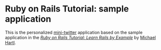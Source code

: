 # Ruby on Rails Tutorial: sample application

This is the personalized [mini-twitter](http://minitwitter.heroku.com/) application based on the sample application in the [*Ruby on Rails Tutorial: Learn Rails by Example*](http://railstutorial.org/)
by [Michael Hartl](http://michaelhartl.com/).
